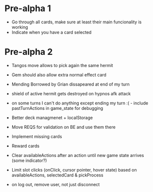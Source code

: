 # Pre-alpha 1
- Go through all cards, make sure at least their main funcionality is working
- Indicate when you have a card selected


# Pre-alpha 2
- Tangos move allows to pick again the same hermit
- Gem should also allow extra normal effect card
- Mending Borrowed by Grian dissapeared at end of my turn
- shield of active hermit gets destroyed on hypnos afk attack
- on some turns I can't do anything except ending my turn :(
		- include pastTurnActions in game_state for debugging


- Better deck managmenet + localStorage
- Move REQS for validation on BE and use them there
- Implement missing cards
- Reward cards
- Clear availableActions after an action until new game state arrives (some indicator?)
- Limit slot clicks (onClick, cursor pointer, hover state) based on availableActions, selectedCard & pickProcess
- on log out, remove user, not just disconnect